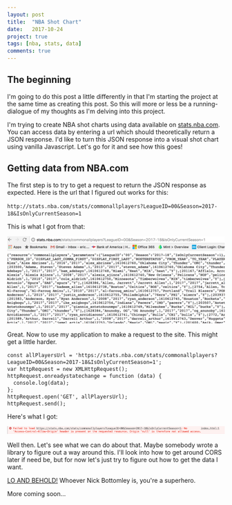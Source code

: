 ```yaml
---
layout: post
title:  "NBA Shot Chart"
date:   2017-10-24
project: true
tags: [nba, stats, data]
comments: true
---
```


## The beginning

I'm going to do this post a little differently in that I'm starting the project at the same time as creating this post. So this will more or less be a running-dialogue of my thoughts as I'm delving into this project.

I'm trying to create NBA shot charts using data available on [stats.nba.com](stats.nba.com). You can access data by entering a url which should theoretically return a JSON response. I'd like to turn this JSON response into a visual shot chart using vanilla Javascript. Let's go for it and see how this goes!

## Getting data from NBA.com

The first step is to try to get a request to return the JSON response as expected. Here is the url that I figured out works for this:

`http://stats.nba.com/stats/commonallplayers?LeagueID=00&Season=2017-18&IsOnlyCurrentSeason=1`

This is what I got from that:

![shotchart1](/assets/images/shot-chart_1.png "shot chart 1")

Great. Now to use my application to make a request to the site. This might get a little harder.

```
const allPlayersUrl = 'https://stats.nba.com/stats/commonallplayers?LeagueID=00&Season=2017-18&IsOnlyCurrentSeason=1';
var httpRequest = new XMLHttpRequest();
httpRequest.onreadystatechange = function (data) {
  console.log(data);
};
httpRequest.open('GET', allPlayersUrl);
httpRequest.send();
```

Here's what I got:

![shotchart2](/assets/images/shot-chart_2.png "shot chart 2")

Well then. Let's see what we can do about that. Maybe somebody wrote a library to figure out a way around this. I'll look into how to get around CORS later if need be, but for now let's just try to figure out how to get the data I want.

[LO AND BEHOLD!](https://github.com/bttmly/nba) Whoever Nick Bottomley is, you're a superhero.

More coming soon...